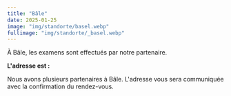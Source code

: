 ```yaml
---
title: "Bâle"
date: 2025-01-25
image: "img/standorte/basel.webp"
fullimage: "img/standorte/_basel.webp"
---
```

À Bâle, les examens sont effectués par notre partenaire.

**L'adresse est :**

Nous avons plusieurs partenaires à Bâle. L'adresse vous sera communiquée avec la confirmation du rendez-vous.
